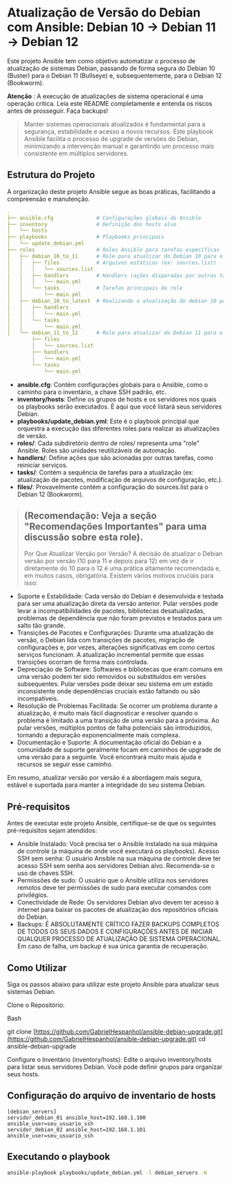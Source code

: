 # Atualização de Versão do Debian com Ansible: Debian 10 -> Debian 11 -> Debian 12
Este projeto Ansible tem como objetivo automatizar o processo de atualização de sistemas Debian, passando de forma segura do Debian 10 (Buster) para o Debian 11 (Bullseye) e, subsequentemente, para o Debian 12 (Bookworm).

**Atenção** : A execução de atualizações de sistema operacional é uma operação crítica. Leia este README completamente e entenda os riscos antes de prosseguir. Faça backups!

> Manter sistemas operacionais atualizados é fundamental para a segurança, estabilidade e acesso a novos recursos. Este playbook Ansible facilita o processo de upgrade de versões do Debian, minimizando a intervenção manual e garantindo um processo mais consistente em múltiplos servidores.

## Estrutura do Projeto
A organização deste projeto Ansible segue as boas práticas, facilitando a compreensão e manutenção.

```yaml
.
├── ansible.cfg              # Configurações globais do Ansible
├── inventory                # Definição dos hosts alvo
│   └── hosts
├── playbooks                # Playbooks principais
│   └── update_debian.yml
├── roles                    # Roles Ansible para tarefas específicas
│   ├── debian_10_to_11      # Role para atualizar do Debian 10 para o Debian 11
│   │   ├── files            # Arquivos estáticos (ex: sources.list)
│   │   │   └── sources.list
│   │   ├── handlers         # Handlers (ações disparadas por outras tarefas)
│   │   │   └── main.yml
│   │   └── tasks            # Tarefas principais da role
│   │       └── main.yml
│   ├── debian_10_to_latest  # Realizando a atualização do debian 10 para últimas versões de pacotes (apt-get upgrade -y)
│   │   ├── handlers
│   │   │   └── main.yml
│   │   └── tasks
│   │       └── main.yml
│   └── debian_11_to_12      # Role para atualizar do Debian 11 para o Debian 12
        ├── files
        │   └── sources.list
        ├── handlers
        │   └── main.yml
        └── tasks
            └── main.yml

```

- **ansible.cfg**: Contém configurações globais para o Ansible, como o caminho para o inventário, a chave SSH padrão, etc.
- **inventory/hosts**: Define os grupos de hosts e os servidores nos quais os playbooks serão executados. É aqui que você listará seus servidores Debian.
- **playbooks/update_debian.yml**: Este é o playbook principal que orquestra a execução das diferentes roles para realizar as atualizações de versão.
- **roles/**: Cada subdiretório dentro de roles/ representa uma "role" Ansible. Roles são unidades reutilizáveis de automação.
- **handlers/**: Define ações que são acionadas por outras tarefas, como reiniciar serviços.
- **tasks/**: Contém a sequência de tarefas para a atualização (ex: atualização de pacotes, modificação de arquivos de configuração, etc.).
- **files/**: Provavelmente contém a configuração do sources.list para o Debian 12 (Bookworm).

> ## (Recomendação: Veja a seção "Recomendações Importantes" para uma discussão sobre esta role).
> Por Que Atualizar Versão por Versão?
> A decisão de atualizar o Debian versão por versão (10 para 11 e depois para 12) em vez de ir diretamente do 10 para o 12 é uma prática altamente recomendada e, em muitos casos, obrigatória. Existem vários motivos cruciais para isso:

- Suporte e Estabilidade: Cada versão do Debian é desenvolvida e testada para ser uma atualização direta da versão anterior. Pular versões pode levar a incompatibilidades de pacotes, bibliotecas desatualizadas, problemas de dependência que não foram previstos e testados para um salto tão grande.
- Transições de Pacotes e Configurações: Durante uma atualização de versão, o Debian lida com transições de pacotes, migração de configurações e, por vezes, alterações significativas em como certos serviços funcionam. A atualização incremental permite que essas transições ocorram de forma mais controlada.
- Depreciação de Software: Softwares e bibliotecas que eram comuns em uma versão podem ter sido removidos ou substituídos em versões subsequentes. Pular versões pode deixar seu sistema em um estado inconsistente onde dependências cruciais estão faltando ou são incompatíveis.
- Resolução de Problemas Facilitada: Se ocorrer um problema durante a atualização, é muito mais fácil diagnosticar e resolver quando o problema é limitado a uma transição de uma versão para a próxima. Ao pular versões, múltiplos pontos de falha potenciais são introduzidos, tornando a depuração exponencialmente mais complexa.
- Documentação e Suporte: A documentação oficial do Debian e a comunidade de suporte geralmente focam em caminhos de upgrade de uma versão para a seguinte. Você encontrará muito mais ajuda e recursos se seguir esse caminho.

Em resumo, atualizar versão por versão é a abordagem mais segura, estável e suportada para manter a integridade do seu sistema Debian.

## Pré-requisitos
Antes de executar este projeto Ansible, certifique-se de que os seguintes pré-requisitos sejam atendidos:

- Ansible Instalado: Você precisa ter o Ansible instalado na sua máquina de controle (a máquina de onde você executará os playbooks).
Acesso SSH sem senha: O usuário Ansible na sua máquina de controle deve ter acesso SSH sem senha aos servidores Debian alvo. Recomenda-se o uso de chaves SSH.
- Permissões de sudo: O usuário que o Ansible utiliza nos servidores remotos deve ter permissões de sudo para executar comandos com privilégios.
- Conectividade de Rede: Os servidores Debian alvo devem ter acesso à internet para baixar os pacotes de atualização dos repositórios oficiais do Debian.
- Backups: É ABSOLUTAMENTE CRÍTICO FAZER BACKUPS COMPLETOS DE TODOS OS SEUS DADOS E CONFIGURAÇÕES ANTES DE INICIAR QUALQUER PROCESSO DE ATUALIZAÇÃO DE SISTEMA OPERACIONAL. Em caso de falha, um backup é sua única garantia de recuperação.


## Como Utilizar
Siga os passos abaixo para utilizar este projeto Ansible para atualizar seus sistemas Debian.

Clone o Repositório:

Bash

git clone [https://github.com/GabrielHespanhol/ansible-debian-upgrade.git](https://github.com/GabrielHespanhol/ansible-debian-upgrade.git)
cd ansible-debian-upgrade

Configure o Inventário (inventory/hosts):
Edite o arquivo inventory/hosts para listar seus servidores Debian. Você pode definir grupos para organizar seus hosts.

## Configuração do arquivo de inventario de hosts
```Ini, TOML
[debian_servers]
servidor_debian_01 ansible_host=192.168.1.100 ansible_user=seu_usuario_ssh
servidor_debian_02 ansible_host=192.168.1.101 ansible_user=seu_usuario_ssh
```

## Executando o playbook
```bash
ansible-playbook playbooks/update_debian.yml -l debian_servers -K
```
